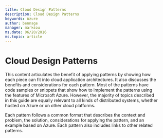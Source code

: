 ```yaml
---
title: Cloud Design Patterns
description: Cloud Design Patterns
keywords: Azure
author: bennage
manager: marksou
ms.date: 06/20/2016
ms.topic: article
---
```


# Cloud Design Patterns

This content articulates the benefit of applying patterns by showing how each piece can fit into cloud application architectures. It also discusses the benefits and considerations for each pattern. Most of the patterns have code samples or snippets that show how to implement the patterns using the features of Microsoft Azure. However, the majority of topics described in this guide are equally relevant to all kinds of distributed systems, whether hosted on Azure or on other cloud platforms.

Each pattern follows a common format that describes the context and problem, the solution, considerations for applying the pattern, and an example based on Azure. Each pattern also includes links to other related patterns.